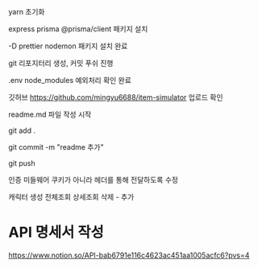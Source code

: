yarn 초기화

express prisma @prisma/client 패키지 설치

-D prettier nodemon 패키지 설치 완료


git 리포지터리 생성, 커밋 푸쉬 진행

.env node_modules 예외처리 확인 완료

깃허브 https://github.com/mingyu6688/item-simulator 업로드 확인


readme.md 파일 작성 시작

git add .

git commit -m "readme 추가"

git push



인증 미들웨어 쿠키가 아니라 헤더를 통해 전달하도록 수정

캐릭터 생성 전체조회 상세조회 삭제 - 추가

# API 명세서 작성

https://www.notion.so/API-bab6791e116c4623ac451aa1005acfc6?pvs=4